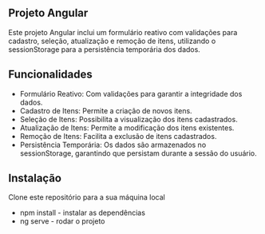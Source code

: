 ## Projeto Angular 
Este projeto Angular inclui um formulário reativo com validações para cadastro, seleção, atualização e remoção de itens, utilizando o sessionStorage para a persistência temporária dos dados.

## Funcionalidades
<ul>
  <li>Formulário Reativo: Com validações para garantir a integridade dos dados.</li>
  <li>Cadastro de Itens: Permite a criação de novos itens.</li>
  <li>Seleção de Itens: Possibilita a visualização dos itens cadastrados.</li>
  <li>Atualização de Itens: Permite a modificação dos itens existentes.</li>
  <li>Remoção de Itens: Facilita a exclusão de itens cadastrados.</li>
  <li>Persistência Temporária: Os dados são armazenados no sessionStorage, garantindo que persistam durante a sessão do usuário.</li>
</ul>

## Instalação
Clone este repositório para a sua máquina local
<ul>
  <li>npm install - instalar as dependências</li>
  <li>ng serve - rodar o projeto</li>
</ul>
